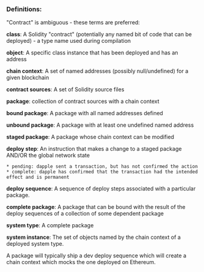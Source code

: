 
### Definitions:

"Contract" is ambiguous - these terms are preferred:

**class**: A Solidity "contract" (potentially any named bit of code that can be deployed) - a type name used during compilation

**object**: A specific class instance that has been deployed and has an address

**chain context**: A set of named addresses (possibly null/undefined) for a given blockchain

**contract sources**: A set of Solidity source files

**package**: collection of contract sources with a chain context

**bound package**: A package with all named addresses defined

**unbound package**: A package with at least one undefined named address

**staged package**: A package whose chain context can be modified

**deploy step**: An instruction that makes a change to a staged package AND/OR the global network state

	* pending: dapple sent a transaction, but has not confirmed the action
	* complete: dapple has confirmed that the transaction had the intended effect and is permanent

**deploy sequence**: A sequence of deploy steps associated with a particular package. 

**complete package**: A package that can be bound with the result of the deploy sequences of a collection of some dependent package

**system type**: A complete package

**system instance**: The set of objects named by the chain context of a deployed system type.


A package will typically ship a dev deploy sequence which will create a chain context which mocks the
one deployed on Ethereum.

